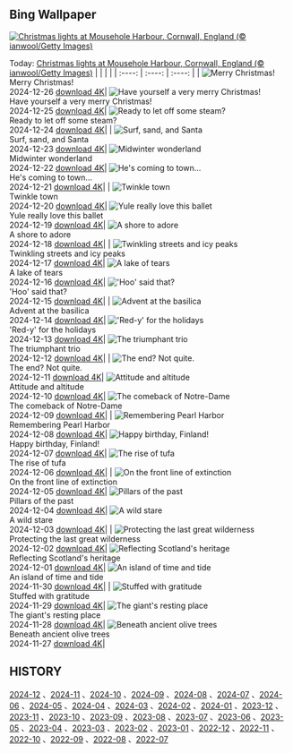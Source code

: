 ## Bing Wallpaper
[![Christmas lights at Mousehole Harbour, Cornwall, England (© ianwool/Getty Images)](https://cn.bing.com/th?id=OHR.MouseholeXmas_EN-US1272999190_UHD.jpg&w=1000)](https://cn.bing.com/th?id=OHR.MouseholeXmas_EN-US1272999190_UHD.jpg&pid=hp&w=3840&h=2160&rs=1&c=4)

Today: [Christmas lights at Mousehole Harbour, Cornwall, England (© ianwool/Getty Images)](https://cn.bing.com/th?id=OHR.MouseholeXmas_EN-US1272999190_UHD.jpg&pid=hp&w=3840&h=2160&rs=1&c=4)
  |      |      |      |
| :----: | :----: | :----: |
| ![Merry Christmas!](https://cn.bing.com/th?id=OHR.ReindeerTrio_EN-US1000272747_UHD.jpg&pid=hp&w=384&h=216&rs=1&c=4) <br/> Merry Christmas! <br/> 2024-12-26  [download 4K](https://cn.bing.com/th?id=OHR.ReindeerTrio_EN-US1000272747_UHD.jpg&pid=hp&w=3840&h=2160&rs=1&c=4)| ![Have yourself a very merry Christmas!](https://cn.bing.com/th?id=OHR.SantaSnowglobe_EN-US0704281966_UHD.jpg&pid=hp&w=384&h=216&rs=1&c=4) <br/> Have yourself a very merry Christmas! <br/> 2024-12-25  [download 4K](https://cn.bing.com/th?id=OHR.SantaSnowglobe_EN-US0704281966_UHD.jpg&pid=hp&w=3840&h=2160&rs=1&c=4)| ![Ready to let off some steam?](https://cn.bing.com/th?id=OHR.FestivusCranes_EN-US0396321898_UHD.jpg&pid=hp&w=384&h=216&rs=1&c=4) <br/> Ready to let off some steam? <br/> 2024-12-24  [download 4K](https://cn.bing.com/th?id=OHR.FestivusCranes_EN-US0396321898_UHD.jpg&pid=hp&w=3840&h=2160&rs=1&c=4)|
| ![Surf, sand, and Santa](https://cn.bing.com/th?id=OHR.CrystalPier_EN-US0086755810_UHD.jpg&pid=hp&w=384&h=216&rs=1&c=4) <br/> Surf, sand, and Santa <br/> 2024-12-23  [download 4K](https://cn.bing.com/th?id=OHR.CrystalPier_EN-US0086755810_UHD.jpg&pid=hp&w=3840&h=2160&rs=1&c=4)| ![Midwinter wonderland](https://cn.bing.com/th?id=OHR.BavarianWinter_EN-US9813996975_UHD.jpg&pid=hp&w=384&h=216&rs=1&c=4) <br/> Midwinter wonderland <br/> 2024-12-22  [download 4K](https://cn.bing.com/th?id=OHR.BavarianWinter_EN-US9813996975_UHD.jpg&pid=hp&w=3840&h=2160&rs=1&c=4)| ![He's coming to town...](https://cn.bing.com/th?id=OHR.SantaClausVillage_EN-US9527661842_UHD.jpg&pid=hp&w=384&h=216&rs=1&c=4) <br/> He's coming to town... <br/> 2024-12-21  [download 4K](https://cn.bing.com/th?id=OHR.SantaClausVillage_EN-US9527661842_UHD.jpg&pid=hp&w=3840&h=2160&rs=1&c=4)|
| ![Twinkle town](https://cn.bing.com/th?id=OHR.SibiuRomania_EN-US9223739756_UHD.jpg&pid=hp&w=384&h=216&rs=1&c=4) <br/> Twinkle town <br/> 2024-12-20  [download 4K](https://cn.bing.com/th?id=OHR.SibiuRomania_EN-US9223739756_UHD.jpg&pid=hp&w=3840&h=2160&rs=1&c=4)| ![Yule really love this ballet](https://cn.bing.com/th?id=OHR.NutcrackerBallet_EN-US8927830113_UHD.jpg&pid=hp&w=384&h=216&rs=1&c=4) <br/> Yule really love this ballet <br/> 2024-12-19  [download 4K](https://cn.bing.com/th?id=OHR.NutcrackerBallet_EN-US8927830113_UHD.jpg&pid=hp&w=3840&h=2160&rs=1&c=4)| ![A shore to adore](https://cn.bing.com/th?id=OHR.ReinefjordenNorway_EN-US8636083241_UHD.jpg&pid=hp&w=384&h=216&rs=1&c=4) <br/> A shore to adore <br/> 2024-12-18  [download 4K](https://cn.bing.com/th?id=OHR.ReinefjordenNorway_EN-US8636083241_UHD.jpg&pid=hp&w=3840&h=2160&rs=1&c=4)|
| ![Twinkling streets and icy peaks](https://cn.bing.com/th?id=OHR.SalzburgSnow_EN-US8262729220_UHD.jpg&pid=hp&w=384&h=216&rs=1&c=4) <br/> Twinkling streets and icy peaks <br/> 2024-12-17  [download 4K](https://cn.bing.com/th?id=OHR.SalzburgSnow_EN-US8262729220_UHD.jpg&pid=hp&w=3840&h=2160&rs=1&c=4)| ![A lake of tears](https://cn.bing.com/th?id=OHR.MisurinaLake_EN-US7921587884_UHD.jpg&pid=hp&w=384&h=216&rs=1&c=4) <br/> A lake of tears <br/> 2024-12-16  [download 4K](https://cn.bing.com/th?id=OHR.MisurinaLake_EN-US7921587884_UHD.jpg&pid=hp&w=3840&h=2160&rs=1&c=4)| !['Hoo' said that?](https://cn.bing.com/th?id=OHR.NorthernHawkOwl_EN-US7592435350_UHD.jpg&pid=hp&w=384&h=216&rs=1&c=4) <br/> 'Hoo' said that? <br/> 2024-12-15  [download 4K](https://cn.bing.com/th?id=OHR.NorthernHawkOwl_EN-US7592435350_UHD.jpg&pid=hp&w=3840&h=2160&rs=1&c=4)|
| ![Advent at the basilica](https://cn.bing.com/th?id=OHR.ChristmasBudapest_EN-US0865695821_UHD.jpg&pid=hp&w=384&h=216&rs=1&c=4) <br/> Advent at the basilica <br/> 2024-12-14  [download 4K](https://cn.bing.com/th?id=OHR.ChristmasBudapest_EN-US0865695821_UHD.jpg&pid=hp&w=3840&h=2160&rs=1&c=4)| !['Red-y' for the holidays](https://cn.bing.com/th?id=OHR.WildPoinsettia_EN-US8728271702_UHD.jpg&pid=hp&w=384&h=216&rs=1&c=4) <br/> 'Red-y' for the holidays <br/> 2024-12-13  [download 4K](https://cn.bing.com/th?id=OHR.WildPoinsettia_EN-US8728271702_UHD.jpg&pid=hp&w=3840&h=2160&rs=1&c=4)| ![The triumphant trio](https://cn.bing.com/th?id=OHR.DolomitesSky_EN-US8624061239_UHD.jpg&pid=hp&w=384&h=216&rs=1&c=4) <br/> The triumphant trio <br/> 2024-12-12  [download 4K](https://cn.bing.com/th?id=OHR.DolomitesSky_EN-US8624061239_UHD.jpg&pid=hp&w=3840&h=2160&rs=1&c=4)|
| ![The end? Not quite.](https://cn.bing.com/th?id=OHR.CornwallSnow_EN-US8476437458_UHD.jpg&pid=hp&w=384&h=216&rs=1&c=4) <br/> The end? Not quite. <br/> 2024-12-11  [download 4K](https://cn.bing.com/th?id=OHR.CornwallSnow_EN-US8476437458_UHD.jpg&pid=hp&w=3840&h=2160&rs=1&c=4)| ![Attitude and altitude](https://cn.bing.com/th?id=OHR.GuanacosChile_EN-US8209106662_UHD.jpg&pid=hp&w=384&h=216&rs=1&c=4) <br/> Attitude and altitude <br/> 2024-12-10  [download 4K](https://cn.bing.com/th?id=OHR.GuanacosChile_EN-US8209106662_UHD.jpg&pid=hp&w=3840&h=2160&rs=1&c=4)| ![The comeback of Notre-Dame](https://cn.bing.com/th?id=OHR.ReopeningNotreDame_EN-US8084146311_UHD.jpg&pid=hp&w=384&h=216&rs=1&c=4) <br/> The comeback of Notre-Dame <br/> 2024-12-09  [download 4K](https://cn.bing.com/th?id=OHR.ReopeningNotreDame_EN-US8084146311_UHD.jpg&pid=hp&w=3840&h=2160&rs=1&c=4)|
| ![Remembering Pearl Harbor](https://cn.bing.com/th?id=OHR.NewHavenBridge_EN-US7922266620_UHD.jpg&pid=hp&w=384&h=216&rs=1&c=4) <br/> Remembering Pearl Harbor <br/> 2024-12-08  [download 4K](https://cn.bing.com/th?id=OHR.NewHavenBridge_EN-US7922266620_UHD.jpg&pid=hp&w=3840&h=2160&rs=1&c=4)| ![Happy birthday, Finland!](https://cn.bing.com/th?id=OHR.HelsinkiDusk_EN-US7738977648_UHD.jpg&pid=hp&w=384&h=216&rs=1&c=4) <br/> Happy birthday, Finland! <br/> 2024-12-07  [download 4K](https://cn.bing.com/th?id=OHR.HelsinkiDusk_EN-US7738977648_UHD.jpg&pid=hp&w=3840&h=2160&rs=1&c=4)| ![The rise of tufa](https://cn.bing.com/th?id=OHR.MonoTufa_EN-US7607210506_UHD.jpg&pid=hp&w=384&h=216&rs=1&c=4) <br/> The rise of tufa <br/> 2024-12-06  [download 4K](https://cn.bing.com/th?id=OHR.MonoTufa_EN-US7607210506_UHD.jpg&pid=hp&w=3840&h=2160&rs=1&c=4)|
| ![On the front line of extinction](https://cn.bing.com/th?id=OHR.RhinosKenya_EN-US7514650014_UHD.jpg&pid=hp&w=384&h=216&rs=1&c=4) <br/> On the front line of extinction <br/> 2024-12-05  [download 4K](https://cn.bing.com/th?id=OHR.RhinosKenya_EN-US7514650014_UHD.jpg&pid=hp&w=3840&h=2160&rs=1&c=4)| ![Pillars of the past](https://cn.bing.com/th?id=OHR.JaipurFort_EN-US7275752190_UHD.jpg&pid=hp&w=384&h=216&rs=1&c=4) <br/> Pillars of the past <br/> 2024-12-04  [download 4K](https://cn.bing.com/th?id=OHR.JaipurFort_EN-US7275752190_UHD.jpg&pid=hp&w=3840&h=2160&rs=1&c=4)| ![A wild stare](https://cn.bing.com/th?id=OHR.SnowMoose_EN-US6949674639_UHD.jpg&pid=hp&w=384&h=216&rs=1&c=4) <br/> A wild stare <br/> 2024-12-03  [download 4K](https://cn.bing.com/th?id=OHR.SnowMoose_EN-US6949674639_UHD.jpg&pid=hp&w=3840&h=2160&rs=1&c=4)|
| ![Protecting the last great wilderness](https://cn.bing.com/th?id=OHR.IcebergsAntarctica_EN-US6829804691_UHD.jpg&pid=hp&w=384&h=216&rs=1&c=4) <br/> Protecting the last great wilderness <br/> 2024-12-02  [download 4K](https://cn.bing.com/th?id=OHR.IcebergsAntarctica_EN-US6829804691_UHD.jpg&pid=hp&w=3840&h=2160&rs=1&c=4)| ![Reflecting Scotland's heritage](https://cn.bing.com/th?id=OHR.KilchurnAutumn_EN-US6737063910_UHD.jpg&pid=hp&w=384&h=216&rs=1&c=4) <br/> Reflecting Scotland's heritage <br/> 2024-12-01  [download 4K](https://cn.bing.com/th?id=OHR.KilchurnAutumn_EN-US6737063910_UHD.jpg&pid=hp&w=3840&h=2160&rs=1&c=4)| ![An island of time and tide](https://cn.bing.com/th?id=OHR.MtStMichel_EN-US6641012356_UHD.jpg&pid=hp&w=384&h=216&rs=1&c=4) <br/> An island of time and tide <br/> 2024-11-30  [download 4K](https://cn.bing.com/th?id=OHR.MtStMichel_EN-US6641012356_UHD.jpg&pid=hp&w=3840&h=2160&rs=1&c=4)|
| ![Stuffed with gratitude](https://cn.bing.com/th?id=OHR.TomTurkeys_EN-US6212893518_UHD.jpg&pid=hp&w=384&h=216&rs=1&c=4) <br/> Stuffed with gratitude <br/> 2024-11-29  [download 4K](https://cn.bing.com/th?id=OHR.TomTurkeys_EN-US6212893518_UHD.jpg&pid=hp&w=3840&h=2160&rs=1&c=4)| ![The giant's resting place](https://cn.bing.com/th?id=OHR.SemoisRiver_EN-US6047540380_UHD.jpg&pid=hp&w=384&h=216&rs=1&c=4) <br/> The giant's resting place <br/> 2024-11-28  [download 4K](https://cn.bing.com/th?id=OHR.SemoisRiver_EN-US6047540380_UHD.jpg&pid=hp&w=3840&h=2160&rs=1&c=4)| ![Beneath ancient olive trees](https://cn.bing.com/th?id=OHR.TrulliGrove_EN-US5919292259_UHD.jpg&pid=hp&w=384&h=216&rs=1&c=4) <br/> Beneath ancient olive trees <br/> 2024-11-27  [download 4K](https://cn.bing.com/th?id=OHR.TrulliGrove_EN-US5919292259_UHD.jpg&pid=hp&w=3840&h=2160&rs=1&c=4)|

  
  ## HISTORY
  [2024-12](https://github.com/Underglaze-Blue/bingwallpaper/tree/main/archive/2024-12/) 、[2024-11](https://github.com/Underglaze-Blue/bingwallpaper/tree/main/archive/2024-11/) 、[2024-10](https://github.com/Underglaze-Blue/bingwallpaper/tree/main/archive/2024-10/) 、[2024-09](https://github.com/Underglaze-Blue/bingwallpaper/tree/main/archive/2024-09/) 、[2024-08](https://github.com/Underglaze-Blue/bingwallpaper/tree/main/archive/2024-08/) 、[2024-07](https://github.com/Underglaze-Blue/bingwallpaper/tree/main/archive/2024-07/) 、[2024-06](https://github.com/Underglaze-Blue/bingwallpaper/tree/main/archive/2024-06/) 、[2024-05](https://github.com/Underglaze-Blue/bingwallpaper/tree/main/archive/2024-05/) 、[2024-04](https://github.com/Underglaze-Blue/bingwallpaper/tree/main/archive/2024-04/) 、[2024-03](https://github.com/Underglaze-Blue/bingwallpaper/tree/main/archive/2024-03/) 、[2024-02](https://github.com/Underglaze-Blue/bingwallpaper/tree/main/archive/2024-02/) 、[2024-01](https://github.com/Underglaze-Blue/bingwallpaper/tree/main/archive/2024-01/) 、[2023-12](https://github.com/Underglaze-Blue/bingwallpaper/tree/main/archive/2023-12/) 、[2023-11](https://github.com/Underglaze-Blue/bingwallpaper/tree/main/archive/2023-11/) 、[2023-10](https://github.com/Underglaze-Blue/bingwallpaper/tree/main/archive/2023-10/) 、[2023-09](https://github.com/Underglaze-Blue/bingwallpaper/tree/main/archive/2023-09/) 、[2023-08](https://github.com/Underglaze-Blue/bingwallpaper/tree/main/archive/2023-08/) 、[2023-07](https://github.com/Underglaze-Blue/bingwallpaper/tree/main/archive/2023-07/) 、[2023-06](https://github.com/Underglaze-Blue/bingwallpaper/tree/main/archive/2023-06/) 、[2023-05](https://github.com/Underglaze-Blue/bingwallpaper/tree/main/archive/2023-05/) 、[2023-04](https://github.com/Underglaze-Blue/bingwallpaper/tree/main/archive/2023-04/) 、[2023-03](https://github.com/Underglaze-Blue/bingwallpaper/tree/main/archive/2023-03/) 、[2023-02](https://github.com/Underglaze-Blue/bingwallpaper/tree/main/archive/2023-02/) 、[2023-01](https://github.com/Underglaze-Blue/bingwallpaper/tree/main/archive/2023-01/) 、[2022-12](https://github.com/Underglaze-Blue/bingwallpaper/tree/main/archive/2022-12/) 、[2022-11](https://github.com/Underglaze-Blue/bingwallpaper/tree/main/archive/2022-11/) 、[2022-10](https://github.com/Underglaze-Blue/bingwallpaper/tree/main/archive/2022-10/) 、[2022-09](https://github.com/Underglaze-Blue/bingwallpaper/tree/main/archive/2022-09/) 、[2022-08](https://github.com/Underglaze-Blue/bingwallpaper/tree/main/archive/2022-08/) 、[2022-07](https://github.com/Underglaze-Blue/bingwallpaper/tree/main/archive/2022-07/) 
